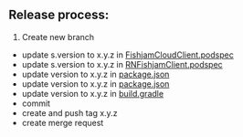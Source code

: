 ## Release process:

1. Create new branch

- update s.version to x.y.z in [FishjamCloudClient.podspec](./FishjamCloudClient.podspec)
- update s.version to x.y.z in [RNFishjamClient.podspec](./packages/react-native-client/ios/RNFishjamClient.podspec)
- update version to x.y.z in [package.json](./packages/react-native-client/package.json)
- update version to x.y.z in [package.json](./package.json)
- update version to x.y.z in [build.gradle](./packages/react-native-client/android/build.gradle)
- commit
- create and push tag x.y.z
- create merge request

